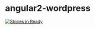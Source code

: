 # angular2-wordpress
[![Stories in Ready](https://badge.waffle.io/hassan-fl/angular2-wordpress.svg?label=ready&title=Ready)](http://waffle.io/hassan-fl/angular2-wordpress)
